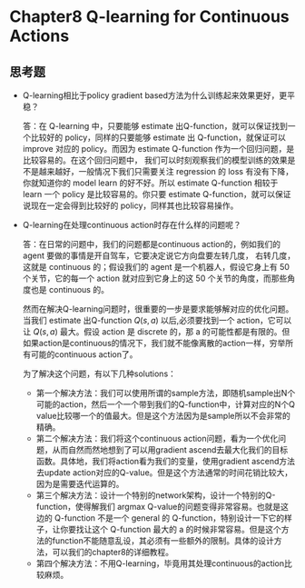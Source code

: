 # Chapter8 Q-learning for Continuous Actions

## 思考题

- Q-learning相比于policy gradient based方法为什么训练起来效果更好，更平稳？

  答：在 Q-learning 中，只要能够 estimate 出Q-function，就可以保证找到一个比较好的 policy，同样的只要能够 estimate 出 Q-function，就保证可以 improve 对应的 policy。而因为 estimate Q-function 作为一个回归问题，是比较容易的。在这个回归问题中， 我们可以时刻观察我们的模型训练的效果是不是越来越好，一般情况下我们只需要关注 regression 的 loss 有没有下降，你就知道你的 model learn 的好不好。所以 estimate Q-function 相较于 learn 一个 policy 是比较容易的。你只要 estimate Q-function，就可以保证说现在一定会得到比较好的 policy，同样其也比较容易操作。

- Q-learning在处理continuous action时存在什么样的问题呢？

  答：在日常的问题中，我们的问题都是continuous action的，例如我们的 agent 要做的事情是开自驾车，它要决定说它方向盘要左转几度， 右转几度，这就是 continuous 的；假设我们的 agent 是一个机器人，假设它身上有 50 个关节，它的每一个 action 就对应到它身上的这 50 个关节的角度，而那些角度也是 continuous 的。

  然而在解决Q-learning问题时，很重要的一步是要求能够解对应的优化问题。当我们 estimate 出Q-function $Q(s,a)$ 以后,必须要找到一个 action，它可以让 $Q(s,a)$ 最大。假设 action 是 discrete 的，那 a 的可能性都是有限的。但如果action是continuous的情况下，我们就不能像离散的action一样，穷举所有可能的continuous action了。

  为了解决这个问题，有以下几种solutions：

  - 第一个解决方法：我们可以使用所谓的sample方法，即随机sample出N个可能的action，然后一个一个带到我们的Q-function中，计算对应的N个Q value比较哪一个的值最大。但是这个方法因为是sample所以不会非常的精确。
  - 第二个解决方法：我们将这个continuous action问题，看为一个优化问题，从而自然而然地想到了可以用gradient ascend去最大化我们的目标函数。具体地，我们将action看为我们的变量，使用gradient ascend方法去update action对应的Q-value。但是这个方法通常的时间花销比较大，因为是需要迭代运算的。
  - 第三个解决方法：设计一个特别的network架构，设计一个特别的Q-function，使得解我们 argmax Q-value的问题变得非常容易。也就是这边的 Q-function 不是一个 general 的 Q-function，特别设计一下它的样子，让你要找让这个 Q-function 最大的 a 的时候非常容易。但是这个方法的function不能随意乱设，其必须有一些额外的限制。具体的设计方法，可以我们的chapter8的详细教程。
  - 第四个解决方法：不用Q-learning，毕竟用其处理continuous的action比较麻烦。